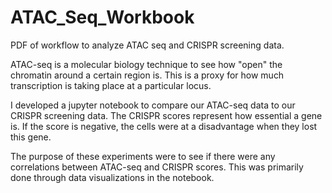 # ATAC_Seq_Workbook
PDF of workflow to analyze ATAC seq and CRISPR screening data.

ATAC-seq is a molecular biology technique to see how "open" the chromatin around a certain region is. This is a proxy for how much transcription is taking place at a particular locus.

I developed a jupyter notebook to compare our ATAC-seq data to our CRISPR screening data. The CRISPR scores represent how essential a gene is. If the score is negative, the cells were at a disadvantage when they lost this gene.

The purpose of these experiments were to see if there were any correlations between ATAC-seq and CRISPR scores. This was primarily done through data visualizations in the notebook.
